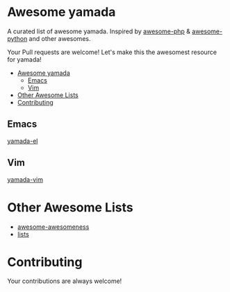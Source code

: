 # Awesome yamada

A curated list of awesome yamada. Inspired by [awesome-php](https://github.com/ziadoz/awesome-php) & [awesome-python](https://github.com/vinta/awesome-python) and other awesomes.

Your Pull requests are welcome! Let's make this the awesomest resource for yamada!

- [Awesome yamada](#awesome-yamada)
  - [Emacs](#emacs)
  - [Vim](#vim)
- [Other Awesome Lists](#other-awesome-lists)
- [Contributing](#contributing)

## Emacs

[yamada-el](https://github.com/gongo/yamada-el)

## Vim

[yamada-vim](https://github.com/mattn/yamada-vim)


# Other Awesome Lists

* [awesome-awesomeness](https://github.com/bayandin/awesome-awesomeness)
* [lists](https://github.com/jnv/lists)

# Contributing

Your contributions are always welcome!
